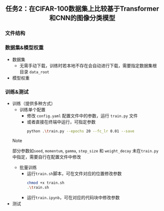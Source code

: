 <h2 style="text-align: center;"> 任务2：在CIFAR-100数据集上比较基于Transformer和CNN的图像分类模型 </h2>

### 文件结构


### 数据集&模型权重

- 数据集
  - 无需手动下载，训练时若本地不存在会自动进行下载，需要指定数据集根目录 `data_root` 
- 模型权重

### 训练&测试

- 训练（提供多种方式）
  - 训练单个配置
    - 修改 `config.yaml` 配置文件中的参数，运行 `train.py` 文件
    - 或者直接在终端中运行，可指定参数
      ```bash
      python .\train.py --epochs 20 --fc_lr 0.01 --save
      ```
  > [!NOTE]
  > 部分参数如`seed`, `momentum`, `gamma`, `step_size` 和 `weight_decay` 未在`train.py`中指定，需要自行在配置文件中修改  
  - 批量训练
    - 运行`train.sh`脚本，可在文件对应的位置修改参数
      ```bash
      chmod +x train.sh
      .\train.sh
      ```
    - 运行`train.ipynb`，可在对应的代码块中修改参数
- 测试